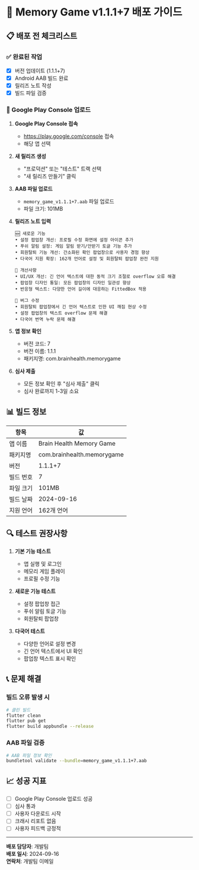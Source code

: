 # 🚀 Memory Game v1.1.1+7 배포 가이드

## 📋 배포 전 체크리스트

### ✅ 완료된 작업
- [x] 버전 업데이트 (1.1.1+7)
- [x] Android AAB 빌드 완료
- [x] 릴리즈 노트 작성
- [x] 빌드 파일 검증

### 📱 Google Play Console 업로드

1. **Google Play Console 접속**
   - https://play.google.com/console 접속
   - 해당 앱 선택

2. **새 릴리즈 생성**
   - "프로덕션" 또는 "테스트" 트랙 선택
   - "새 릴리즈 만들기" 클릭

3. **AAB 파일 업로드**
   - `memory_game_v1.1.1+7.aab` 파일 업로드
   - 파일 크기: 101MB

4. **릴리즈 노트 입력**
   ```
   🆕 새로운 기능
   • 설정 팝업창 개선: 프로필 수정 화면에 설정 아이콘 추가
   • 푸쉬 알림 설정: 게임 알림 받기/안받기 토글 기능 추가
   • 회원탈퇴 기능 개선: 간소화된 확인 팝업창으로 사용자 경험 향상
   • 다국어 지원 확장: 162개 언어로 설정 및 회원탈퇴 팝업창 완전 지원

   🔧 개선사항
   • UI/UX 개선: 긴 언어 텍스트에 대한 동적 크기 조절로 overflow 오류 해결
   • 팝업창 디자인 통일: 모든 팝업창의 디자인 일관성 향상
   • 반응형 텍스트: 다양한 언어 길이에 대응하는 FittedBox 적용

   🐛 버그 수정
   • 회원탈퇴 팝업창에서 긴 언어 텍스트로 인한 UI 깨짐 현상 수정
   • 설정 팝업창의 텍스트 overflow 문제 해결
   • 다국어 번역 누락 문제 해결
   ```

5. **앱 정보 확인**
   - 버전 코드: 7
   - 버전 이름: 1.1.1
   - 패키지명: com.brainhealth.memorygame

6. **심사 제출**
   - 모든 정보 확인 후 "심사 제출" 클릭
   - 심사 완료까지 1-3일 소요

## 📊 빌드 정보

| 항목 | 값 |
|------|-----|
| 앱 이름 | Brain Health Memory Game |
| 패키지명 | com.brainhealth.memorygame |
| 버전 | 1.1.1+7 |
| 빌드 번호 | 7 |
| 파일 크기 | 101MB |
| 빌드 날짜 | 2024-09-16 |
| 지원 언어 | 162개 언어 |

## 🔍 테스트 권장사항

1. **기본 기능 테스트**
   - 앱 실행 및 로그인
   - 메모리 게임 플레이
   - 프로필 수정 기능

2. **새로운 기능 테스트**
   - 설정 팝업창 접근
   - 푸쉬 알림 토글 기능
   - 회원탈퇴 팝업창

3. **다국어 테스트**
   - 다양한 언어로 설정 변경
   - 긴 언어 텍스트에서 UI 확인
   - 팝업창 텍스트 표시 확인

## 📞 문제 해결

### 빌드 오류 발생 시
```bash
# 클린 빌드
flutter clean
flutter pub get
flutter build appbundle --release
```

### AAB 파일 검증
```bash
# AAB 파일 정보 확인
bundletool validate --bundle=memory_game_v1.1.1+7.aab
```

## 📈 성공 지표

- [ ] Google Play Console 업로드 성공
- [ ] 심사 통과
- [ ] 사용자 다운로드 시작
- [ ] 크래시 리포트 없음
- [ ] 사용자 피드백 긍정적

---

**배포 담당자**: 개발팀  
**배포 일시**: 2024-09-16  
**연락처**: 개발팀 이메일
